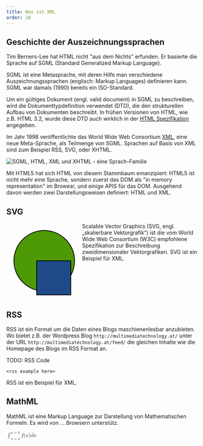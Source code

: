```yaml
---
title: Was ist XML
order: 10
---
```


## Geschichte der Auszeichnungssprachen

Tim Berners-Lee hat HTML nicht "aus dem Nichts" erfunden. Er basierte
die Sprache auf SGML (Standard Generalized Markup Language). 

SGML ist eine Metasprache, mit deren Hilfe man verschiedene Auszeichnungssprachen 
(englisch: Markup Languages) definieren kann. SGML war damals (1990) bereits ein ISO-Standard.

Um ein gültiges  Dokument (engl. valid document) in SGML zu beschreiben, wird die Dokumenttypdefinition verwendet (DTD), 
die den strukturellen Aufbau von Dokumenten beschreibt.  In frühen Versionen von HTML, wie z.B. HTML 3.2,
wurde diese DTD auch wirklich in der [HTML Spezifikation](http://www.w3.org/TR/REC-html32-19970114#dtd) angegeben.

Im Jahr 1998 veröffentlichte das World Wide Web Consortium [XML](http://www.w3.org/TR/xml/), eine neue
Meta-Sprache, als Teilmenge von SGML.  Sprachen auf Basis von XML sind
zum Beispiel RSS, SVG, oder XHTML.

![SGML, HTML, XML und XHTML - eine Sprach-Familie](/images/SGML.svg)

Mit HTML5 hat sich HTML von diesem Stammbaum emanzipiert: HTML5 ist
nicht mehr eine Sprache, sondern zuerst das DOM als "in memory representation" im Browesr,
und einige APIS für das DOM. Ausgehend davon werden zwei Darstellungsweisen
definiert: HTML und XML.  


## SVG

<svg width="200" height="200" style="float:left;">
  <circle cx="100" cy="100" r="80"                 stroke="black" stroke-width="2" fill="#4e9a06" />
  <rect    x="80"   y="100" width="90" height="90" stroke="black" stroke-width="2" fill="#204a87" />
</svg>

Scalable Vector Graphics (SVG, engl. „skalierbare Vektorgrafik“) ist die vom 
World Wide Web Consortium (W3C) empfohlene Spezifikation zur Beschreibung 
zweidimensionaler Vektorgrafiken. SVG ist ein Beispiel für XML. 

<br clear="left">

## RSS

RSS ist ein Format um die Daten eines Blogs maschienenlesbar anzubieten.
Wo bietet z.B. der Wordpress Blog `http://multimediatechnology.at/` 
unter der URL `http://multimediatechnology.at/feed/` die gleichen Inhalte
wie die Homepage des Blogs im RSS Format an.

TODO: RSS Code

    <rss example here>

RSS ist ein Beispiel für XML.


## MathML

MathML ist eine Markup Language zur Darstellung von Mathematischen Formeln.
Es wird von ... Browsern unterstütz.


<math xmlns="http://www.w3.org/1998/Math/MathML" style="float:left;">
    <mrow>
      <mrow>
        <msubsup>
          <mo maxsize="1">∫</mo>
          <mrow>
            <mi _moz-math-font-style="italic">x</mi>
            <mo>=</mo>
            <mi _moz-math-font-style="italic">a</mi>
          </mrow>
          <mrow>
            <mi _moz-math-font-style="italic">x</mi>
            <mo>=</mo>
            <mi _moz-math-font-style="italic">b</mi>
          </mrow>
        </msubsup>
        <mrow>
          <mi _moz-math-font-style="italic">f</mi>
          <mo stretchy="false">(</mo>
          <mi _moz-math-font-style="italic">x</mi>
          <mo stretchy="false">)</mo>
          <mi _moz-math-font-style="italic">d</mi>
          <mi _moz-math-font-style="italic">x</mi>
        </mrow>
      </mrow>
    </mrow>
</math>


<br clear="left">
